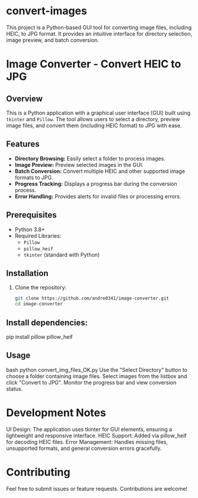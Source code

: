 # convert-images
This project is a Python-based GUI tool for converting image files, including HEIC, to JPG format. It provides an intuitive interface for directory selection, image preview, and batch conversion.

# Image Converter - Convert HEIC to JPG
## Overview
This is a Python application with a graphical user interface (GUI) built using `tkinter` and `Pillow`. The tool allows users to select a directory, preview image files, and convert them (including HEIC format) to JPG with ease. 

## Features
- **Directory Browsing:** Easily select a folder to process images.
- **Image Preview:** Preview selected images in the GUI.
- **Batch Conversion:** Convert multiple HEIC and other supported image formats to JPG.
- **Progress Tracking:** Displays a progress bar during the conversion process.
- **Error Handling:** Provides alerts for invalid files or processing errors.

## Prerequisites
- Python 3.8+
- Required Libraries:
  - `Pillow`
  - `pillow_heif`
  - `tkinter` (standard with Python)

## Installation
1. Clone the repository:
   ```bash
   git clone https://github.com/andre0341/image-converter.git
   cd image-converter

## Install dependencies:
pip install pillow pillow_heif

## Usage
bash
python convert_img_files_OK.py
Use the "Select Directory" button to choose a folder containing image files.
Select images from the listbox and click "Convert to JPG".
Monitor the progress bar and view conversion status.

# Development Notes
UI Design: The application uses tkinter for GUI elements, ensuring a lightweight and responsive interface.
HEIC Support: Added via pillow_heif for decoding HEIC files.
Error Management: Handles missing files, unsupported formats, and general conversion errors gracefully.

# Contributing
Feel free to submit issues or feature requests. Contributions are welcome!


